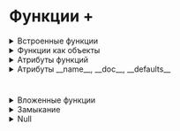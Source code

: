 # Функции +

<details>
  <summary>Встроенные функции</summary>

#
  <details>
  <summary>Математические</summary>

1. abs(n) - возвращает абсолютное значение (модуль) числа n. Аргументом может быть целое, вещественное или комплексное число. 
2. bin() - преобразует целое число в двоичную строку с префиксом 0b (13 -> 0b1101)
3. hex() - преобразует целое число в шестнадцатеричную строку с префиксом 0x (63 -> 0x3f)
4. oct() - преобразует целое число в восьмеричную строку с префиксом 0o (44 -> 0o54)
5. round() - используется для округления чисел. Она принимает два аргумента:

      - number - округляемое число
      - ndigits - кол-во знаков после запятой
      - Округляет в сторону четного числа

6. pow() - используется для возведения чисел в произвольную степень. Она может принимать три аргумента:

      - base — возводимое число
      - - exp — число, являющееся степенью
        - - mod — необязательный аргумент, число, на которое требуется произвести деление с остатком
#

</details>
<details>
  <summary>Типы данных</summary>

1. int() - возвращает целое число (тип int), созданное на основе числа или строки. Также функция имеет необязательный аргумент base — основание системы счисления, по умолчанию равное 10. Вызов без аргументов возвращает 0.

2. float() - возвращает вещественное число (тип float), созданное на основе числа или строки. Вызов без аргументов возвращает 0.0.

3. complex() - используется для создания комплексного числа (тип complex). Она может принимать два аргумента:

      - real — число или строка. Если число, то оно представляет действительную часть комплексного числа
      - - imag — только число, мнимая часть комплексного числа; по умолчанию равняется нулю

`[Функция преобразует строку с записью комплексного числа в комплексное число или возвращает комплексное число со значением переданных аргументов: действительной и мнимой частью. Вызов без аргументов возвращает 0j.`]

4. bool() - возвращает логическое значение переданного объекта. Объект будет возвращать False, если:

      - объект пуст — [], (), {}
      - объект — False
      - объект равен 0
      - объект — None

5. str() - возвращает строковое представление объекта (тип str). Вызов без аргументов возвращает пустую строку.

6. list() - преобразует итерируемый объект в список (тип list). Вызов без аргументов возвращает пустой список.

7. tuple() - преобразует итерируемый объект в кортеж (тип tuple). Вызов без аргументов возвращает пустой кортеж.

8. set() - преобразует итерируемый объект в множество (тип set). Вызов без аргументов возвращает пустое множество.

9. frozenset() - преобразует итерируемый объект в неизменяемое множество (тип frozenset). Вызов без аргументов возвращает пустое неизменяемое множество.

10. dict() - преобразует последовательность пар ключ-значение в словарь (тип dict). Если ключами являются обыкновенные строки, то пары ключ-значение можно указывать в виде именованных аргументов. Вызов без аргументов возвращает пустой словарь.
#

</details>
<details>
  <summary>Строковые функции</summary>

1. ord() - возвращает число, представляющее позицию переданного символа в таблице Unicode.

2. chr() - возвращает символ, чья позиция в таблице Unicode соответствует переданному числу.
#

</details>
<details>
  <summary>Функции работающие с последовательностями</summary>

1. min() - возвращает наименьшее значение элемента итерируемого объекта или самое маленькое из двух или более переданных позиционных аргументов. Также функция min() может принимать два необязательных аргумента

      - key — функция сортировки
      - default — значение по умолчанию, если итерируемый объект окажется пустым

2. max() - возвращает наибольшее значение элемента итерируемого объекта или самое большое из двух или более переданных позиционных аргументов. Также функция min() может принимать два необязательных аргумента

      - key — функция сортировки
      - default — значение по умолчанию, если итерируемый объект окажется пустым

3. len() - возвращает количество элементов в объекте. Объект может быть строкой, списком, кортежем, словарем, множеством или объектом типа range. 

4. sum() - возвращает сумму элементов переданного итерируемого объекта. Также функция имеет необязательный аргумент start — начальное значение для суммы (не может быть строкой), по умолчанию равное нулю.

5. reversed() - возвращает обратный итератор, который перебирает элементы оригинала в обратном порядке.

6. sorted() - возвращает список (тип list) с отсортированными элементами переданного итерируемого объекта. При совпадении значений элементов сохраняется их исходный порядок следования. Также функция имеет два необязательных аргумента:

      - key — функция сортировки
      - reverse — если установлено значение True, то элементы списка сортируются по убыванию

7. all() - возвращает значение True, если все элементы в итерируемом объекте истинны, в противном случае она возвращает значение False.

8. any() - возвращает значение False, если все элементы в итерируемом объекте ложны, в противном случае она возвращает значение True.

9. enumerate() - возвращает итератор кортежей, которые состоят из индекса элемента и самого элемента переданного итерируемого объекта. Также функция имеет необязательный аргумент start —  начальное значение индекса, по умолчанию равное нулю.

10. range() - используется для генерации арифметической последовательности целых чисел с заданным шагом. Возвращает объект типа range. Она может принимать три аргумента:

       - start — начало последовательности (включительно)
       - stop — конец последовательности (не включительно)
       - step — шаг последовательности

11. zip() - возвращает итератор кортежей, который объединяет элементы каждой из переданных последовательностей. Количество передаваемых последовательностей может быть произвольным.
#

</details>
<details>
  <summary>Другие функции</summary>

1. id() - возвращает уникальный идентификатор для указанного объекта.
2. input() - ввод пользовательских данных из консоли.
3. isinstance() - проверяет принадлежность объекта к заданному типу
4. open() - открывает файл для чтения или записи.
5. print() - вывод пользовательских данных в текстовый поток.
6. type() - возвращает тип данных, к которому относится переданный объект.
7. hasattr(obj, atr_name) - встроенная функция, которая проверяет, есть ли у объекта указанный атрибут. Возвращает True/False. Принимает два аргумента - проверяемую функци, атрибут наличие которого проверяется. 

----------------------------------------------------------------------------------------------------------------------------------------------------------------------
7. calleble() - проверяет, является ли переданный объект вызываемым. Это означает, что можно ли вызвать объект как функцию. Функция callable() возвращает True, если объект вызываем (функция, метод или объект с реализованным методом __call__), и False в противном случае.

8. hasattr(obj, atr_name) - проверяет, имеет ли объект определённый атрибут.  

9. hash() - используется для вычисления хеш-значения (хеш-кода) для  неизменяемого (хэшируемого ) объекта. Хеш-значение - это числовое значение фиксированной длины, которое является уникальным для каждого уникального объекта.

10. help() - используется для получения документации по указанному модулю, функции или другому объекту. Вызов без аргументов запускает интерактивную справочную систему в консоли интерпретатора (для выхода используйте quit)

11. repr() - возвращает "официальное», понятное интерпретатору, строковое представление объекта, которое может быть использовано для воссоздания этого объекта с помощью функции eval(), если это возможно.
----------------------------------------------------------------------------------------------------------------------------------------------------------------------
<details>
  <summary>Функция eval</summary>
6. eval() -  Выполняет одну строку кода Python, которая должна быть выражением, переданным в качестве аргумента в виде строки. 

      - возвращает результат вычисления переданного ей выражения, и этот результат может быть сохранен для дальнейшего использования.
      - Выполнение кода через eval() может быть медленнее, чем напрямую написанный код, потому что строка сначала должна быть интерпретирована и выполнена во время выполнения программы.

`[Для выполнения строки-выражения, функция eval() совершает следующие шаги:`]
1. Парсит (parse) выражение
2. Компилирует (compile) выражение в байт-код
3. Вычисляет (evaluate) значение выражения
4. Возвращает (return) результат вычисления

`[Выражения, передаваемые в качестве аргумента функции eval(), имеют доступ ко всем встроенным функциям Python`]

```
expression1 = "print('Привет из функции eval()’)».   #Привет из функции eval()
expression2 = "len([1, 1, 1, 1, 1])».   #5
```
   - Выражения, передаваемые в качестве аргумента функции eval(), имеют доступ ко всем локальным и глобальным переменным.
   - Не все языковые конструкции являются выражениями (expression). Операторами, которые нельзя использовать в качестве выражений, являются, например, while, for, if, def, import, class, raise и т.д.

`[С помощью функции eval() можно парсить объекты, то есть преобразовывать из строки в реальные Python объекты.`]

```
list_data = eval("['Python', 'C#', 'Java']")
tuple_data = eval('(1, 2, 3, 4, 5)')
dict_data = eval("{1: 'January', 2: 'February'}")

print(type(list_data), len(list_data)).  #<class 'list'> 3
print(type(tuple_data), max(tuple_data)).  #<class 'tuple'> 5
print(type(dict_data), dict_data[2]).  #<class 'dict'> February
```
</details>
<details>
  <summary>Функция exec</summary>

7. exec() - Выполняет блок кода Python, который может включать несколько строк и не ограничен одним выражением. Не возвращает значение (всегда возвращает None). Но позволяет обращаться к участкам выполненного кода. 

      - Выполнение кода: exec() принимает строку с кодом Python и выполняет её.
      - Возвращаемое значение: exec() всегда возвращает None.
      - Доступ к переменным: Переменные и функции, созданные или изменённые в ходе выполнения кода, остаются доступными в текущем пространстве имён или в указанных глобальных и локальных пространствах имён.

`[На exec() нельзя ссылаться как на переменную. 
 exec() — это функция, которая выполняет код. Она не сохраняет сам код или результат выполнения кода в виде объекта, к которому можно было бы обратиться позднее.
 Вместо этого, результаты выполнения кода сохраняются в текущем пространстве имен.`]

Синтаксис:
```
exec(source, globals=None, locals=None, /)
```

Где:

   - source - строка с программным кодом для выполнения.
   - lobals (необязательный) - словарь, представляющий глобальное пространство имен.
   - locals (необязательный) - словарь, представляющий локальное пространство имен.

```
globals_dict = {'x': 10}

exec('print(x)', globals_dict)  # Выполнение в пользовательском глобальном пространстве имен

locals_dict = {'y': 20}

exec('print(y)', {}, locals_dict)  # Выполнение в пользовательском локальном пространстве имен
```


В первом случае переданный словарь globals_dict определяется как глобальное пространство имен, а во втором случае словарь locals_dict определяется как локальное пространство имен.
Иными словами, в первом случае код, переданный в exec(), будет выполняться в контексте, где globals_dict будет интерпретирован как глобальное пространство имен, а второй случай определяет локальное пространство имен для выполнения переданного кода.

#

</details>

#

</details>



</details>













<details>
  <summary>Функции как объекты</summary>

1. Функции Являются объектами
2. Функции можно записывать в переменную
```
def my_func():
    return 17

input = my_func
num = input()
print(num)
```

3. Кастомная функция может принимать произвольное кол-во аргументов 
```
def nop(*rest, **kwargs):
    pass                               # заглушка, функция ничего не делает

print = nop
print('Привет', 'мир')
print('Stepik', 'Beegeek', 'Python', sep='*', end='')
print('Stepik', 'Beegeek', 'Python', delimeter='-', endline='\n')
```
- Оригинальная функция print() принимает не любые именованные аргументы, а только небольшой список
- функция nop() же (а значит, и переопределенная функция print()) — абсолютно любые.


4. Функции можно хранить в структурах даных:

```
def avg(nums):
    return sum(nums)/len(nums)

funcs = [len, sum, min, avg]

primes = [2, 3, 5, 7, 11]

for func in funcs:
    print(func(primes))
```
Выводит:
```
5
28
2
5.6
```


5. Можно использовать методы, как обычные функции. Для этого нужно указать название типа, затем точку и название метода: type.method
```
text = 'hello'
numbers = [1, 2, 3]

text_upper = str.upper(text)
list.append(numbers, 4)

print(text_upper)
print(numbers)
```
Выведет:
```
HELLO
[1, 2, 3, 4]
```
#

</details>
<details>
  <summary>Атрибуты функций</summary>

В Python функции являются объектами, и как у любого объекта, у них могут быть атрибуты. 

- Атрибут функции — это переменная, которая прикрепляется к объекту функции и может использоваться для хранения дополнительной информации, связанной с функцией.

1. Инициализация атрибута функции: Атрибут функции инициализируется сразу после определения функции. Это нужно для того, чтобы атрибут был доступен до первого вызова функции.
3. Использование атрибута внутри функции:

- Внутри функции атрибут используется так же, как любой другой объект того же типа (список, строка, множество и т.д.).

<details>
  <summary>Пример с множеством (set)</summary>

```
def polynom(x):
    n = x ** 2 + 1
    polynom.values.add(n)  # Используем метод add для добавления элемента в множество
    return n

# Инициализация атрибута values как пустого множества
polynom.values = set()

# Вызов функции и использование атрибута
print(polynom(5))        # Выводит: 26
print(polynom.values)    # Выводит: {26}

print(polynom(3))        # Выводит: 10
print(polynom.values)    # Выводит: {10, 26}
```
#

</details>

<details>
  <summary>Пример со списком (list)</summary>

```
def add_to_list(x):
    add_to_list.values.append(x)  # Используем метод append для добавления элемента в список

# Инициализация атрибута values как пустого списка
add_to_list.values = []

# Вызов функции и использование атрибута
add_to_list(5)
print(add_to_list.values)  # Выводит: [5]

add_to_list(3)
print(add_to_list.values)  # Выводит: [5, 3]
```
#

</details>

<details>
  <summary>Пошаговый разбор</summary>

Пошаговый разбор
1. Определение функции: Определяем функцию, которая будет использовать атрибут.
2. Инициализация атрибута: Инициализируем атрибут функции сразу после ее определения, указывая тип объекта, который будет храниться в атрибуте (например, set, list, str).
3. Использование атрибута внутри функции: Внутри функции работаем с атрибутом так, как будто это стандартный объект соответствующего типа, используя его методы и операции.
4. В качестве атрибута может использоваться другая функция:
```
def main_function(x):
    result = x ** 2 + 1
    print("Main function result:", result)
    if hasattr(main_function, 'helper_function'):
        main_function.helper_function(result)
    return result

def helper_function(y):
    print("Helper function received:", y)

# Присваиваем другую функцию как атрибут
main_function.helper_function = helper_function

# Вызов основной функции
main_function(5)
```
#

</details>

 
`[hasattr()]` - встроенная функция, которая проверяет, есть ли у объекта указанный атрибут. Возвращает True/False. Принимает два аргумента - проверяемую функци, атрибут наличие которого проверяется. 

#

</details>
<details>
  <summary>Атрибуты __name__, __doc__, __defaults__</summary>

`[Четыре важных атрибута функций]`

   * __name__ — имя функции
   *  __doc__ — строка документации
   *  __defaults__ — кортеж с аргументами по умолчанию
   *  __dict__ - У объектов функций есть дополнительный атрибут __dict__, являющийся словарем и использующийся для динамического наделения функций дополнительным функционалом.


`[Устанавливать и получать значения из данного атрибута можно, используя два синтаксиса]`

   - В стиле словаря: func.__dict__['attr'] = value
   - Через точечную нотацию: func.attr = value 

<details>
  <summary>Пример</summary>

```
def func(name, language='Python', year=1992):
    pass

print(func.__name__)          # имя функции
print(func.__doc__)           # строка документации
print(func.__defaults__)      # кортеж с аргументами по умолчанию
```
Выведет:
```
func
None
('Python', 1992)
```

#

</details>

`[Строка документации (docstring) — это строковый литерал, который расположен сразу за объявлением функции]`

<details>
  <summary>Пример</summary>
  
Приведенный ниже код:
```
print(abs.__doc__)
print(str.lower.__doc__)
```
выводит:

Return the absolute value of the argument.
Return a copy of the string converted to lowercase.

#

</details>

`[Основное назначение комментариев – пояснить что делает код, как он работает]`

`[Основное назначение строк документации – описать в целом для чего предназначен объект, какие аргументы принимает, и что возвращает]`

<details>
  <summary>Пример</summary>

Приведенный ниже код: 
```
def square(n):
    '''Принимает число и возвращает его квадрат.'''
    return n**2

def average(*args):
    '''Принимает несколько чисел и возвращает их среднее арифметическое значение.'''
    return sum(args)/len(args)

print(square.__doc__)
print(average.__doc__)
```

Выводит:
Принимает число и возвращает его квадрат.
Принимает несколько чисел и возвращает их среднее арифметическое значение.

#

</details>

`[Мы можем использовать как тройные двойные кавычки """, так и тройные одинарные кавычки ''' для создания строк документации. Тройные кавычки используются для многострочных строк.]`  
`[В строку документации попадает только первая строка после определения функции (инструкция def)]`

При описании строки документации обычно описывают типы принимаемых аргументов и возвращаемое значение функции. 

Рассмотрим функцию multiplier(), которая принимает два числа (int, float) и возвращает их произведение.

```
def multiplier(num1, num2):
    """Перемножает два числа и возвращает их произведение.
    :параметр num1: int, float, первое число в произведении;
    :параметр num2: int, float, второе число в произведении;
    :возвращаемое значение: int, float, произведение двух чисел.
    """
    return num1 * num2
```

#

</details>

#














<details>
  <summary>Вложенные функции</summary>

#

  Вложенная функция просто означает, что одна функция определена внутри другой функции. Вот основные особенности вложенных функций:
  
  1. Область видимости: Вложенная функция имеет доступ ко всем переменным, которые были определены в области видимости внешней функции.
  
  2. Локальные переменные: Внутри вложенной функции можно определять свои собственные локальные переменные, которые не будут доступны за пределами этой функции.

  3. Область действия: Вложенная функция существует только внутри внешней функции и не доступна извне, если её не возвращают в качестве результата выполнения внешней функции.

<details>
  <summary>Пример №1</summary>

#

Пример кода:
  
```
def outer_function():
    # Внешняя функция определяет переменную x
    x = 10
    
    # Вложенная функция, которая имеет доступ к переменной x из внешней функции
    def inner_function():
        # Выводит значение x из внешней функции
        print(f"Значение x из внешней функции: {x}")
    
    # Вызов вложенной функции
    inner_function()

# Вызов внешней функции
outer_function()
```

### Пошаговый разбор:  

1. Определение внешней функции outer_function:

      - Функция outer_function определяет переменную x и присваивает ей значение 10.

2. Определение вложенной функции inner_function:

      - Вложенная функция inner_function определена внутри функции outer_function.
      - Она использует значение переменной x из области видимости внешней функции outer_function.
        
3. Вызов вложенной функции inner_function:

      - Внешняя функция outer_function непосредственно вызывает вложенную функцию inner_function.

4. Вывод значения x из внешней функции:

      - Когда inner_function вызывается внутри outer_function, она выводит значение переменной x с помощью print(f"Значение x из внешней функции: {x}").

5. Вызов внешней функции outer_function:

      - После определения функции outer_function, мы вызываем её, например, с помощью outer_function().

6. Результат выполнения:

      - При вызове outer_function(), вложенная функция inner_function сразу же вызывается внутри неё и выводит значение переменной x, которое равно 10.

#

</details>
<details>
  <summary>Пример №2</summary>

#

Пример кода:

```
def speak(text):
    def whisper(t):                      # Вложенная функция whisper
        return t.lower() + '...'         # Возвращает текст в нижнем регистре с добавлением троеточия
        
    return whisper(text)                 # Вызываем whisper с аргументом text и возвращаем результат

print(speak('Hello, World'))
```

Пошаговый разбор:  

1. Определение внешней функции speak:

      - Функция speak принимает один аргумент text.

2. Определение вложенной функции whisper:

      - Вложенная функция whisper определена внутри функции speak.
      - Она принимает аргумент t и возвращает t.lower() + '...', то есть преобразует текст t в нижний регистр и добавляет троеточие в конце.

3. Возвращение результата из вложенной функции:

      - Внешняя функция speak вызывает вложенную функцию whisper с аргументом text (это значение переданное при вызове speak) и возвращает результат этого вызова.


4. Вызов функции speak с аргументом 'Hello, World':

      - Когда мы вызываем speak('Hello, World'), аргумент 'Hello, World' передается в функцию speak.

5. Выполнение вложенной функции whisper:

      - Внутри функции speak, whisper('Hello, World') вызывается с аргументом 'Hello, World'.
      - Вложенная функция whisper преобразует 'Hello, World' в 'hello, world...' (нижний регистр с троеточием).
  
6. Возврат результата:

      - Результат выполнения whisper('Hello, World') (то есть 'hello, world...') возвращается из функции speak.

7. Вывод результата:

      - Функция print выводит результат выполнения speak('Hello, World'), который равен 'hello, world...'.

Таким образом, вложенная функция whisper используется для обработки текста внутри внешней функции speak, а затем результат этой обработки возвращается и выводится на экран.

#

</details>


#

</details>
<details>
  <summary>Замыкание</summary>
  
#
  
`[Замыкание]` — это функция, которая запоминает и сохраняет в своём состоянии значения переменных из окружающей области видимости, даже после того как эта область завершила своё выполнение. Это позволяет функции использовать и изменять эти переменные при последующих вызовах, обеспечивая сохранение контекста выполнения.

<details>
  <summary>Шаблонный пример замыкания</summary>
  
 Пример кода:
  
```
def up_func(n):                 # Определение внешней функции с параметром n
    def dawn_func(m):       # Определение внутренней функции с параметром m
        return m * n               # Внутренняя функция использует параметр n из внешней функции
    return dawn_func         # Внешняя функция возвращает внутреннюю (создание замыкания)

example = up_func(2)      # Вызов внешней функции с аргументом 2, создание замыкания
result = example(5)          # Вызов внутренней функции через замыкание с аргументом 5
print(result)                       # Вывод результата: 10

```
Подробное объяснение шаблона
1. Определение внешней функции up_func:
    * Функция up_func принимает один аргумент n.
2. Определение внутренней функции dawn_func:
    * Внутри up_func определяется функция dawn_func, которая принимает аргумент m и использует n из внешней функции.
3. Создание замыкания:
    * Внутренняя функция dawn_func "замыкается" на значение n, переданное в up_func.
    * Когда up_func возвращает dawn_func, создается замыкание, которое сохраняет значение n.
4. Присваивание замыкания переменной:
    * example = up_func(2) создает замыкание, где n равно 2, и присваивает это замыкание переменной example.
5. Вызов замыкания:
    * Когда вызывается example(5), фактически вызывается функция dawn_func, которая использует сохраненное значение n (2) и переданное значение m (5).
6. Результат выполнения:
    * Внутренняя функция выполняет умножение m * n (5 * 2) и возвращает результат (10).

#

</details>
<details>
  <summary>Другой пример закрепления</summary>

Пример кода:

```
def greeting_creator(greeting):          # Определение внешней функции с параметром greeting
    def greet(name):                     # Определение внутренней функции с параметром name
        return f"{greeting}, {name}!"    # Внутренняя функция использует параметр greeting из внешней функции
    return greet                         # Внешняя функция возвращает внутреннюю (создание замыкания)

# Вызов внешней функции с аргументом 'Hello', через присвоение ее переменной создание замыкания
hello_greeter = greeting_creator('Hello')

# Вызов внешней функции с аргументом 'Goodbye', через присвоение ее переменной создание замыкания
goodbye_greeter = greeting_creator('Goodbye')

# Вызов внутренней функции через замыкание с аргументом 'Alice'
print(hello_greeter("Alice"))   # Output: Hello, Alice!

# Вызов внутренней функции через замыкание с аргументом 'Bob'
print(goodbye_greeter("Bob"))   # Output: Goodbye, Bob!

```

Пояснение шагов с обновленными комментариями
1. Определение внешней функции:
    * def greeting_creator(greeting): — Определяет внешнюю функцию greeting_creator, которая принимает один аргумент greeting.
2. Определение внутренней функции:
    * def greet(name): — Определяет внутреннюю функцию greet, которая принимает один аргумент name.
    * return f"{greeting}, {name}!" — Внутренняя функция использует переменную greeting из внешней функции для создания строки приветствия.
3. Возвращение внутренней функции:
    * return greet — Внешняя функция возвращает внутреннюю функцию greet, создавая замыкание, которое сохраняет значение greeting.
4. Создание замыканий через присвоение переменным:
    * hello_greeter = greeting_creator('Hello') — Вызов внешней функции с аргументом 'Hello' и присвоение результата переменной, создавая замыкание с сохранением значения greeting = 'Hello'.
    * goodbye_greeter = greeting_creator('Goodbye') — Вызов внешней функции с аргументом 'Goodbye' и присвоение результата переменной, создавая замыкание с сохранением значения greeting = 'Goodbye'.
5. Вызов замыканий:
    * hello_greeter("Alice") — Вызов внутренней функции через замыкание с аргументом name = 'Alice', результатом будет строка 'Hello, Alice!'.
    * goodbye_greeter("Bob") — Вызов внутренней функции через замыкание с аргументом name = 'Bob', результатом будет строка 'Goodbye, Bob!'.

#

</details>

#

</details>


























<details>
  <summary>Null</summary>


</details>





